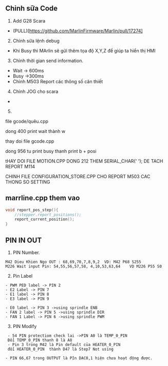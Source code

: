 ## Chỉnh sữa Code

1. Add G28 Scara
- (PULL)[https://github.com/MarlinFirmware/Marlin/pull/17274]
2. Chỉnh sữa lệnh debug
- Khi Busy thì MArlin sẽ gửi thêm tọa độ X,Y,Z để  giúp ta hiển thị HMI
3. Chỉnh thời gian send information.
- Wait -> 600ms
- Busy ->300ms
- Chỉnh M503 Report các thông số cân thiết
4. Chỉnh JOG cho scara
- 
5. 
file gcode/quêu.cpp

dong 400 print wait thành w

thay doi file gcode.cpp

dong 956 tu print busy thanh print b + posi 

tHAY DOI FILE MOTION.CPP DONG 212 THEM SERIAL_CHAR(' '); DE TACH REPORT M114

CHINH FILE CONFIGURATION_STORE.CPP CHO REPORT M503 CAC THONG SO SETTING

marrline.cpp them vao
-----------------------

```C++
void report_pos_step(){
	//stepper.report_positions();
	report_current_position();
}
```
## PIN IN OUT

1. PIN Number.
```
M42 Dieu Khien Ngo OUT : 68,69,70,7,8,9,2  VD: M42 P68 S255
M226 Wait input Pin: 54,55,56,57,58, 4,10,53,63,64    VD M226 P55 S0
```
2. Pin Label   
```
- PWM PED label -> PIN 2
- E2 Label -> PIN 7
- E1 label -> PIN 8
- E3 label -> PIN 9

- E0 label -> PIN 3 ->using sprindle ENB
- FAN 2 label -> PIN 5 ->using sprindle DIR
- FAN 1 Label -> PIN 6 ->using sprindle PWM
```

3. PIN Modify
```
 - 54 PIN protectiom check lai ->PIN A0 là TEMP_0_PIN
 Đổi TEMP_0_PIN thanh 8 là A8
 - Pin 3 trong M42 là Pin default của HEATER_0_PIN
 đổi HEATER_0_PIN  thành D47 là Step7 Not using
 ```

 ```
 - PIN 66,67 trong OUTPUT là PIn DAC0,1 hiện chưa hoạt động được.
 ```
